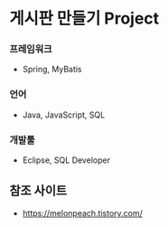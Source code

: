# 게시판 만들기 Project

### 프레임워크
- Spring, MyBatis

### 언어
- Java, JavaScript, SQL

### 개발툴
- Eclipse, SQL Developer

## 참조 사이트
* https://melonpeach.tistory.com/ 

